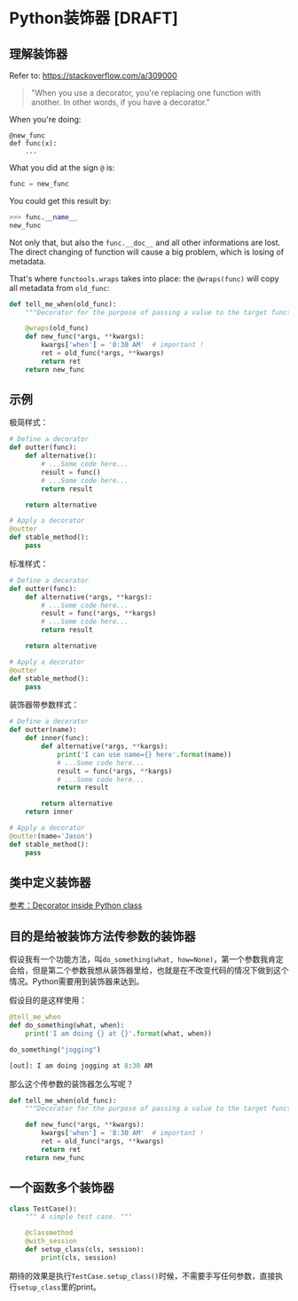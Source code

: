 # Python装饰器 [DRAFT]


## 理解装饰器

Refer to: https://stackoverflow.com/a/309000

> "When you use a decorator, you're replacing one function with another. In other words, if you have a decorator."

When you're doing:
```
@new_func
def func(x):
    ...
```

What you did at the sign `@` is:
```py
func = new_func
```

You could get this result by:
```py
>>> func.__name__
new_func
```
Not only that, but also the `func.__doc__` and all other informations are lost.
The direct changing of function will cause a big problem, which is losing of metadata.

That's where `functools.wraps` takes into place: the `@wraps(func)` will copy all metadata from `old_func`:
```py
def tell_me_when(old_func):
    """Decorator for the purpose of passing a value to the target function"""

    @wraps(old_func)
    def new_func(*args, **kwargs):
        kwargs['when'] = '8:30 AM'  # important !
        ret = old_func(*args, **kwargs)
        return ret
    return new_func
```




## 示例

极简样式：
```py
# Define a decorator
def outter(func):
    def alternative():
        # ...Some code here...
        result = func()
        # ...Some code here...
        return result

    return alternative

# Apply a decorator
@outter
def stable_method():
    pass
```

标准样式：
```py
# Define a decorator
def outter(func):
    def alternative(*args, **kargs):
        # ...Some code here...
        result = func(*args, **kargs)
        # ...Some code here...
        return result

    return alternative

# Apply a decorator
@outter
def stable_method():
    pass
```

装饰器带参数样式：
```py
# Define a decorator
def outter(name):
    def inner(func):
        def alternative(*args, **kargs):
            print('I can use name={} here'.format(name))
            # ...Some code here...
            result = func(*args, **kargs)
            # ...Some code here...
            return result

        return alternative
    return inner

# Apply a decorator
@outter(name='Jason')
def stable_method():
    pass
```


## 类中定义装饰器

[参考：Decorator inside Python class](https://medium.com/@vadimpushtaev/decorator-inside-python-class-1e74d23107f6)



## 目的是给被装饰方法传参数的装饰器

假设我有一个功能方法，叫`do_something(what, how=None)`，第一个参数我肯定会给，但是第二个参数我想从装饰器里给，也就是在不改变代码的情况下做到这个情况。Python需要用到装饰器来达到。

假设目的是这样使用：
```py
@tell_me_when
def do_something(what, when):
    print('I am doing {} at {}'.format(what, when))

do_something("jogging")

[out]: I am doing jogging at 8:30 AM
```

那么这个传参数的装饰器怎么写呢？
```py
def tell_me_when(old_func):
    """Decorator for the purpose of passing a value to the target function"""

    def new_func(*args, **kwargs):
        kwargs['when'] = '8:30 AM'  # important !
        ret = old_func(*args, **kwargs)
        return ret
    return new_func
```


## 一个函数多个装饰器

```py
class TestCase():
    """ A simple test case. """

    @classmethod
    @with_session
    def setup_class(cls, session):
        print(cls, session)
```

期待的效果是执行`TestCase.setup_class()`时候，不需要手写任何参数，直接执行`setup_class`里的print。

